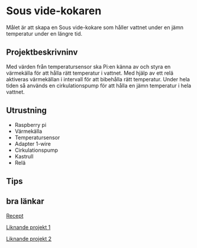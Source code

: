# Sous vide-kokaren
Målet är att skapa en Sous vide-kokare som håller vattnet under en jämn temperatur under en längre tid.

## Projektbeskrivninv
Med värden från temperatursensor ska Pi:en känna av och styra en värmekälla för att hålla rätt temperatur i vattnet. Med hjälp av ett relä aktiveras värmekällan i intervall för att bibehålla rätt temperatur. Under hela tiden så används en cirkulationspump för att hålla en jämn temperatur i hela vattnet.

## Utrustning
* Raspberry pi
* Värmekälla
* Temperatursensor
* Adapter 1-wire
* Cirkulationspump
* Kastrull
* Relä

## Tips


## bra länkar

[Recept](http://www.barariktigmat.se/index.php/teknik/sous-vide)

[Liknande projekt 1](http://www.raspberrypi.org/sous-vide-cooking-with-the-wolfram-language/)

[Liknande projekt 2](http://raspibrew.com/)
